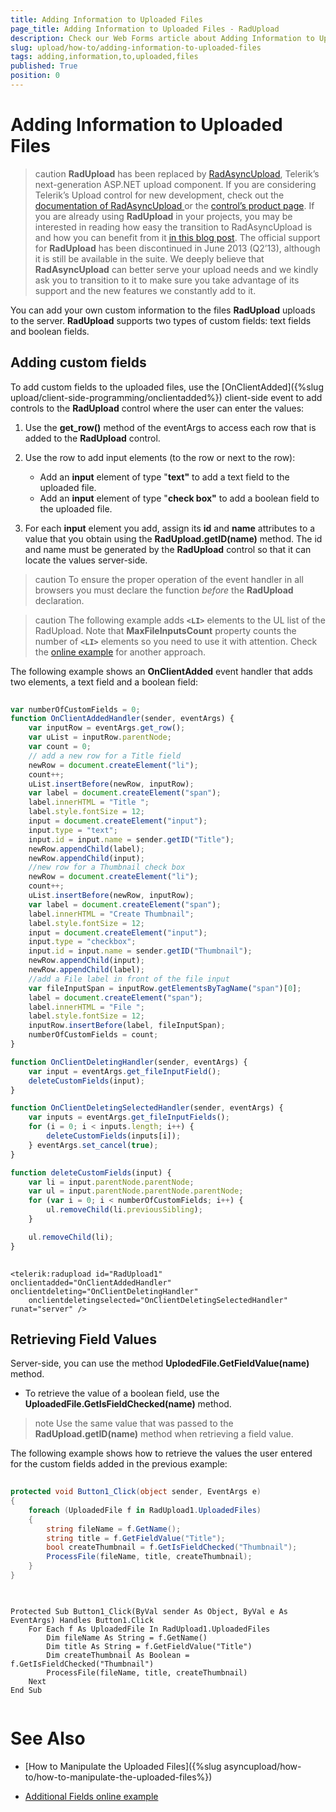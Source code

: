 ```yaml
---
title: Adding Information to Uploaded Files
page_title: Adding Information to Uploaded Files - RadUpload
description: Check our Web Forms article about Adding Information to Uploaded Files.
slug: upload/how-to/adding-information-to-uploaded-files
tags: adding,information,to,uploaded,files
published: True
position: 0
---
```


# Adding Information to Uploaded Files



>caution  **RadUpload** has been replaced by [RadAsyncUpload](https://demos.telerik.com/aspnet-ajax/asyncupload/examples/overview/defaultcs.aspx), Telerik’s next-generation ASP.NET upload component. If you are considering Telerik’s Upload control for new development, check out the [documentation of RadAsyncUpload ](https://www.telerik.com/help/aspnet-ajax/asyncupload-overview.html) or the [control’s product page](https://www.telerik.com/products/aspnet-ajax/asyncupload.aspx). If you are already using **RadUpload** in your projects, you may be interested in reading how easy the transition to RadAsyncUpload is and how you can benefit from it [in this blog post](https://blogs.telerik.com/blogs/12-12-05/the-case-of-telerik-s-new-old-asp.net-ajax-upload-control-radasyncupload). The official support for **RadUpload** has been discontinued in June 2013 (Q2’13), although it is still be available in the suite. We deeply believe that **RadAsyncUpload** can better serve your upload needs and we kindly ask you to transition to it to make sure you take advantage of its support and the new features we constantly add to it.
>


You can add your own custom information to the files **RadUpload** uploads to the server. **RadUpload** supports two types of custom fields: text fields and boolean fields.

## Adding custom fields

To add custom fields to the uploaded files, use the [OnClientAdded]({%slug upload/client-side-programming/onclientadded%}) client-side event to add controls to the **RadUpload** control where the user can enter the values:

1. Use the **get_row()** method of the eventArgs to access each row that is added to the **RadUpload** control.

1. Use the row to add input elements (to the row or next to the row):
	* Add an **input** element of type "**text"** to add a text field to the uploaded file.
	* Add an **input** element of type "**check box"** to add a boolean field to the uploaded file.

1. For each **input** element you add, assign its **id** and **name** attributes to a value that you obtain using the **RadUpload.getID(name)** method. The id and name must be generated by the **RadUpload** control so that it can locate the values server-side.

>caution To ensure the proper operation of the event handler in all browsers you must declare the function *before* the **RadUpload** declaration.
>


>caution The following example adds **`<LI>`** elements to the UL list of the RadUpload. Note that **MaxFileInputsCount** property counts the number of **`<LI>`** elements so you need to use it with attention. Check the [online example](https://demos.telerik.com/aspnet/prometheus/Upload/Examples/AdditionalFields/DefaultCS.aspx) for another approach.
>


The following example shows an **OnClientAdded** event handler that adds two elements, a text field and a boolean field:

````JavaScript
	
var numberOfCustomFields = 0;
function OnClientAddedHandler(sender, eventArgs) {
    var inputRow = eventArgs.get_row();
    var uList = inputRow.parentNode;
    var count = 0;
    // add a new row for a Title field
    newRow = document.createElement("li");   
    count++;
    uList.insertBefore(newRow, inputRow);
    var label = document.createElement("span");
    label.innerHTML = "Title ";
    label.style.fontSize = 12;
    input = document.createElement("input");
    input.type = "text";
    input.id = input.name = sender.getID("Title");
    newRow.appendChild(label);
    newRow.appendChild(input);
    //new row for a Thumbnail check box   
    newRow = document.createElement("li");
    count++;
    uList.insertBefore(newRow, inputRow);
    var label = document.createElement("span");
    label.innerHTML = "Create Thumbnail";
    label.style.fontSize = 12;
    input = document.createElement("input");
    input.type = "checkbox";
    input.id = input.name = sender.getID("Thumbnail");
    newRow.appendChild(input);
    newRow.appendChild(label);
    //add a File label in front of the file input   
    var fileInputSpan = inputRow.getElementsByTagName("span")[0];
    label = document.createElement("span");
    label.innerHTML = "File ";
    label.style.fontSize = 12;   
    inputRow.insertBefore(label, fileInputSpan);
    numberOfCustomFields = count;
}

function OnClientDeletingHandler(sender, eventArgs) {
    var input = eventArgs.get_fileInputField();
    deleteCustomFields(input); 
}

function OnClientDeletingSelectedHandler(sender, eventArgs) {
    var inputs = eventArgs.get_fileInputFields();
    for (i = 0; i < inputs.length; i++) {
        deleteCustomFields(inputs[i]);
    } eventArgs.set_cancel(true); 
}

function deleteCustomFields(input) {
    var li = input.parentNode.parentNode;
    var ul = input.parentNode.parentNode.parentNode;
    for (var i = 0; i < numberOfCustomFields; i++) {
        ul.removeChild(li.previousSibling);
    }

    ul.removeChild(li); 
}
	
````



````ASPNET
<telerik:radupload id="RadUpload1" onclientadded="OnClientAddedHandler" onclientdeleting="OnClientDeletingHandler"
    onclientdeletingselected="OnClientDeletingSelectedHandler" runat="server" />
````



## Retrieving Field Values

Server-side, you can use the method **UplodedFile.GetFieldValue(name)** method.

* To retrieve the value of a boolean field, use the **UploadedFile.GetIsFieldChecked(name)** method.

>note Use the same value that was passed to the **RadUpload.getID(name)** method when retrieving a field value.
>


The following example shows how to retrieve the values the user entered for the custom fields added in the previous example:





````C#
	
protected void Button1_Click(object sender, EventArgs e) 
{  
    foreach (UploadedFile f in RadUpload1.UploadedFiles)  
    { 
        string fileName = f.GetName();
        string title = f.GetFieldValue("Title");    
        bool createThumbnail = f.GetIsFieldChecked("Thumbnail");    
        ProcessFile(fileName, title, createThumbnail);  
    }
}
				
````
````VB.NET

Protected Sub Button1_Click(ByVal sender As Object, ByVal e As EventArgs) Handles Button1.Click
    For Each f As UploadedFile In RadUpload1.UploadedFiles
        Dim fileName As String = f.GetName()
        Dim title As String = f.GetFieldValue("Title")
        Dim createThumbnail As Boolean = f.GetIsFieldChecked("Thumbnail")
        ProcessFile(fileName, title, createThumbnail)
    Next
End Sub
	
````


# See Also

* [How to Manipulate the Uploaded Files]({%slug asyncupload/how-to/how-to-manipulate-the-uploaded-files%})

* [Additional Fields online example](https://demos.telerik.com/aspnet/prometheus/Upload/Examples/AdditionalFields/DefaultCS.aspx)
